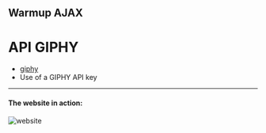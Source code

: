 ## Warmup AJAX

# API GIPHY
  - [giphy](https://developers.giphy.com/)
  - Use of a GIPHY API key 
______

#### The website in action:

![website](https://i.ibb.co/DLChcDk/Untitled.gif)


